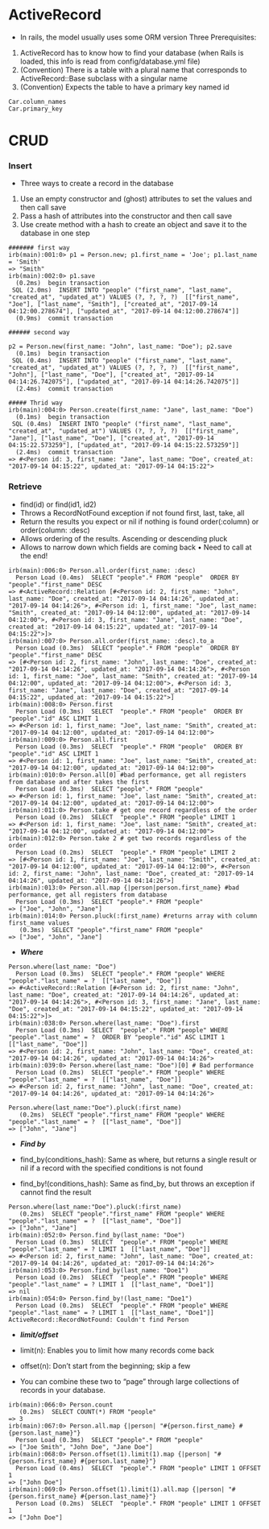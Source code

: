 # ActiveRecord

* In rails, the model usually uses some ORM version
Three Prerequisites:
1. ActiveRecord has to know how to find your database (when Rails is loaded, this info is read from config/database.yml file)
2. (Convention) There is a table with a plural name that corresponds to ActiveRecord::Base subclass with a singular name
3. (Convention) Expects the table to have a primary key named id

```
Car.column_names
Car.primary_key
```
# CRUD

### Insert
* Three ways to create a record in the database
 1. Use an empty constructor and (ghost) attributes to set the values and then call save
 2. Pass a hash of attributes into the constructor and then call save
 3. Use create method with a hash to create an object and save it to the database in one step
 
 ```
 ####### first way
 irb(main):001:0> p1 = Person.new; p1.first_name = 'Joe'; p1.last_name = 'Smith'
=> "Smith"
irb(main):002:0> p1.save
   (0.2ms)  begin transaction
  SQL (2.0ms)  INSERT INTO "people" ("first_name", "last_name", "created_at", "updated_at") VALUES (?, ?, ?, ?)  [["first_name", "Joe"], ["last_name", "Smith"], ["created_at", "2017-09-14 04:12:00.278674"], ["updated_at", "2017-09-14 04:12:00.278674"]]
   (0.9ms)  commit transaction
 
 ###### second way
 
 p2 = Person.new(first_name: "John", last_name: "Doe"); p2.save
   (0.1ms)  begin transaction
  SQL (0.4ms)  INSERT INTO "people" ("first_name", "last_name", "created_at", "updated_at") VALUES (?, ?, ?, ?)  [["first_name", "John"], ["last_name", "Doe"], ["created_at", "2017-09-14 04:14:26.742075"], ["updated_at", "2017-09-14 04:14:26.742075"]]
   (2.4ms)  commit transaction
   
##### Thrid way
irb(main):004:0> Person.create(first_name: "Jane", last_name: "Doe")
   (0.1ms)  begin transaction
  SQL (0.4ms)  INSERT INTO "people" ("first_name", "last_name", "created_at", "updated_at") VALUES (?, ?, ?, ?)  [["first_name", "Jane"], ["last_name", "Doe"], ["created_at", "2017-09-14 04:15:22.573259"], ["updated_at", "2017-09-14 04:15:22.573259"]]
   (2.4ms)  commit transaction
=> #<Person id: 3, first_name: "Jane", last_name: "Doe", created_at: "2017-09-14 04:15:22", updated_at: "2017-09-14 04:15:22">

 ```
 
 ### Retrieve
 
* find(id) or find(id1, id2)
* Throws a RecordNotFound exception if not found    first, last, take, all
* Return the results you expect or nil if nothing is found    order(:column) or order(column: :desc)
* Allows ordering of the results. Ascending or descending    pluck
* Allows to narrow down which fields are coming back •  Need to call at the end!

```
irb(main):006:0> Person.all.order(first_name: :desc)
  Person Load (0.4ms)  SELECT "people".* FROM "people"  ORDER BY "people"."first_name" DESC
=> #<ActiveRecord::Relation [#<Person id: 2, first_name: "John", last_name: "Doe", created_at: "2017-09-14 04:14:26", updated_at: "2017-09-14 04:14:26">, #<Person id: 1, first_name: "Joe", last_name: "Smith", created_at: "2017-09-14 04:12:00", updated_at: "2017-09-14 04:12:00">, #<Person id: 3, first_name: "Jane", last_name: "Doe", created_at: "2017-09-14 04:15:22", updated_at: "2017-09-14 04:15:22">]>
irb(main):007:0> Person.all.order(first_name: :desc).to_a
  Person Load (0.3ms)  SELECT "people".* FROM "people"  ORDER BY "people"."first_name" DESC
=> [#<Person id: 2, first_name: "John", last_name: "Doe", created_at: "2017-09-14 04:14:26", updated_at: "2017-09-14 04:14:26">, #<Person id: 1, first_name: "Joe", last_name: "Smith", created_at: "2017-09-14 04:12:00", updated_at: "2017-09-14 04:12:00">, #<Person id: 3, first_name: "Jane", last_name: "Doe", created_at: "2017-09-14 04:15:22", updated_at: "2017-09-14 04:15:22">]
irb(main):008:0> Person.first
  Person Load (0.3ms)  SELECT  "people".* FROM "people"  ORDER BY "people"."id" ASC LIMIT 1
=> #<Person id: 1, first_name: "Joe", last_name: "Smith", created_at: "2017-09-14 04:12:00", updated_at: "2017-09-14 04:12:00">
irb(main):009:0> Person.all.first
  Person Load (0.3ms)  SELECT  "people".* FROM "people"  ORDER BY "people"."id" ASC LIMIT 1
=> #<Person id: 1, first_name: "Joe", last_name: "Smith", created_at: "2017-09-14 04:12:00", updated_at: "2017-09-14 04:12:00">
irb(main):010:0> Person.all[0] #bad performance, get all registers from database and after takes the first
  Person Load (0.3ms)  SELECT "people".* FROM "people"
=> #<Person id: 1, first_name: "Joe", last_name: "Smith", created_at: "2017-09-14 04:12:00", updated_at: "2017-09-14 04:12:00">
irb(main):011:0> Person.take # get one record regardless of the order
  Person Load (0.2ms)  SELECT  "people".* FROM "people" LIMIT 1
=> #<Person id: 1, first_name: "Joe", last_name: "Smith", created_at: "2017-09-14 04:12:00", updated_at: "2017-09-14 04:12:00">
irb(main):012:0> Person.take 2 # get two records regardless of the order
  Person Load (0.2ms)  SELECT  "people".* FROM "people" LIMIT 2
=> [#<Person id: 1, first_name: "Joe", last_name: "Smith", created_at: "2017-09-14 04:12:00", updated_at: "2017-09-14 04:12:00">, #<Person id: 2, first_name: "John", last_name: "Doe", created_at: "2017-09-14 04:14:26", updated_at: "2017-09-14 04:14:26">]
irb(main):013:0> Person.all.map {|person|person.first_name} #bad performance, get all registers from database
  Person Load (0.3ms)  SELECT "people".* FROM "people"
=> ["Joe", "John", "Jane"]
irb(main):014:0> Person.pluck(:first_name) #returns array with column first_name values
   (0.3ms)  SELECT "people"."first_name" FROM "people"
=> ["Joe", "John", "Jane"]
```

* ***Where***

```
Person.where(last_name: "Doe")
  Person Load (0.3ms)  SELECT "people".* FROM "people" WHERE "people"."last_name" = ?  [["last_name", "Doe"]]
=> #<ActiveRecord::Relation [#<Person id: 2, first_name: "John", last_name: "Doe", created_at: "2017-09-14 04:14:26", updated_at: "2017-09-14 04:14:26">, #<Person id: 3, first_name: "Jane", last_name: "Doe", created_at: "2017-09-14 04:15:22", updated_at: "2017-09-14 04:15:22">]>
irb(main):038:0> Person.where(last_name: "Doe").first
  Person Load (0.3ms)  SELECT  "people".* FROM "people" WHERE "people"."last_name" = ?  ORDER BY "people"."id" ASC LIMIT 1  [["last_name", "Doe"]]
=> #<Person id: 2, first_name: "John", last_name: "Doe", created_at: "2017-09-14 04:14:26", updated_at: "2017-09-14 04:14:26">
irb(main):039:0> Person.where(last_name: "Doe")[0] # Bad performance
  Person Load (0.2ms)  SELECT "people".* FROM "people" WHERE "people"."last_name" = ?  [["last_name", "Doe"]]
=> #<Person id: 2, first_name: "John", last_name: "Doe", created_at: "2017-09-14 04:14:26", updated_at: "2017-09-14 04:14:26">

Person.where(last_name:"Doe").pluck(:first_name)
   (0.2ms)  SELECT "people"."first_name" FROM "people" WHERE "people"."last_name" = ?  [["last_name", "Doe"]]
=> ["John", "Jane"]
```

* ***Find by***

* find_by(conditions_hash): Same as where, but returns a single result or nil if a record with the specified conditions is not found

* find_by!(conditions_hash): Same as find_by, but throws an exception if cannot find the result

```
Person.where(last_name:"Doe").pluck(:first_name)
   (0.2ms)  SELECT "people"."first_name" FROM "people" WHERE "people"."last_name" = ?  [["last_name", "Doe"]]
=> ["John", "Jane"]
irb(main):052:0> Person.find_by(last_name: "Doe")
  Person Load (0.3ms)  SELECT  "people".* FROM "people" WHERE "people"."last_name" = ? LIMIT 1  [["last_name", "Doe"]]
=> #<Person id: 2, first_name: "John", last_name: "Doe", created_at: "2017-09-14 04:14:26", updated_at: "2017-09-14 04:14:26">
irb(main):053:0> Person.find_by(last_name: "Doe1")
  Person Load (0.2ms)  SELECT  "people".* FROM "people" WHERE "people"."last_name" = ? LIMIT 1  [["last_name", "Doe1"]]
=> nil
irb(main):054:0> Person.find_by!(last_name: "Doe1")
  Person Load (0.2ms)  SELECT  "people".* FROM "people" WHERE "people"."last_name" = ? LIMIT 1  [["last_name", "Doe1"]]
ActiveRecord::RecordNotFound: Couldn't find Person
```

* ***limit/offset***

* limit(n): Enables you to limit how many records come back
* offset(n): Don’t start from the beginning; skip a few 
* You can combine these two to “page” through large collections of records in your database.

```
irb(main):066:0> Person.count
   (0.2ms)  SELECT COUNT(*) FROM "people"
=> 3
irb(main):067:0> Person.all.map {|person| "#{person.first_name} #{person.last_name}"}
  Person Load (0.3ms)  SELECT "people".* FROM "people"
=> ["Joe Smith", "John Doe", "Jane Doe"]
irb(main):068:0> Person.offset(1).limit(1).map {|person| "#{person.first_name} #{person.last_name}"}
  Person Load (0.4ms)  SELECT  "people".* FROM "people" LIMIT 1 OFFSET 1
=> ["John Doe"]
irb(main):069:0> Person.offset(1).limit(1).all.map {|person| "#{person.first_name} #{person.last_name}"}
  Person Load (0.2ms)  SELECT  "people".* FROM "people" LIMIT 1 OFFSET 1
=> ["John Doe"]
```
